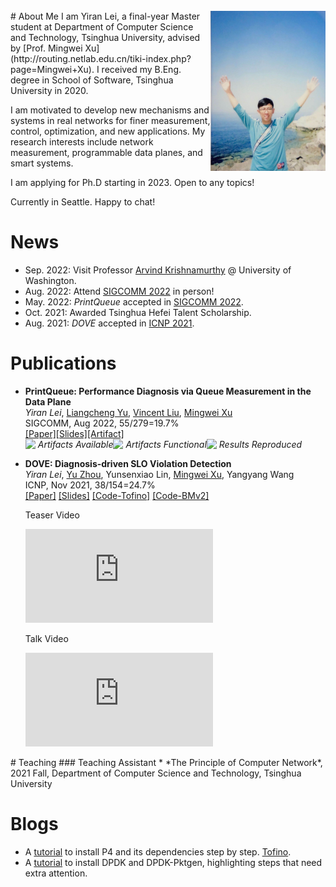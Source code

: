<br>
<div>
    <img align="right" src="assets/images/YiranLei.jpg" style="zoom:25%;" />
</div>
# About Me
I am Yiran Lei, a final-year Master student at Department of Computer Science and Technology, Tsinghua University, advised by [Prof. Mingwei Xu](http://routing.netlab.edu.cn/tiki-index.php?page=Mingwei+Xu). I received my B.Eng. degree in School of Software, Tsinghua University in 2020. 

I am motivated to develop new mechanisms and systems in real networks for finer measurement, control, optimization, and new applications. My research interests include network measurement, programmable data planes, and smart systems.

<div class="info">
    <div class="info_text">
        <p>I am applying for Ph.D starting in 2023. Open to any topics!</p>
        <p>Currently in Seattle. Happy to chat!</p>
    </div>
</div>

# News
* Sep. 2022: Visit Professor [Arvind Krishnamurthy](https://www.cs.washington.edu/people/faculty/arvind) @ University of Washington.
* Aug. 2022: Attend [SIGCOMM 2022](https://conferences.sigcomm.org/sigcomm/2022/venue.html) in person! 
* May. 2022: *PrintQueue* accepted in [SIGCOMM 2022](https://conferences.sigcomm.org/sigcomm/2022/program.html).
* Oct. 2021: Awarded Tsinghua Hefei Talent Scholarship.
* Aug. 2021: *DOVE* accepted in [ICNP 2021](https://icnp21.cs.ucr.edu/program.html).

# Publications
* **PrintQueue: Performance Diagnosis via Queue Measurement in the Data Plane** <br />
  *Yiran Lei*, [Liangcheng Yu](https://liangchengyu.com/), [Vincent Liu](https://vincen.tl/publications.html), [Mingwei Xu](http://routing.netlab.edu.cn/tiki-index.php?page=Mingwei+Xu) <br />
  SIGCOMM, Aug 2022, 55/279=19.7% <br />
  [[Paper]](https://dl.acm.org/doi/10.1145/3544216.3544257)[[Slides]](/assets/papers/PrintQueue/PrintQueue_v0.98.pdf)[[Artifact]](https://github.com/A-Dying-Pig/PrintQueue) <br />
  <img src="https://www.acm.org/binaries/content/gallery/acm/publications/artifact-review-v1_1-badges/artifacts_available_v1_1.png" width=20 style="float:left"> <span style="float:left"><em>Artifacts Available</em></span><img src="https://www.acm.org/binaries/content/gallery/acm/publications/artifact-review-v1_1-badges/artifacts_evaluated_functional_v1_1.png" width=20 style="float:left"> <span style="float:left"><em>Artifacts Functional</em></span><img src="https://www.acm.org/binaries/content/gallery/acm/publications/artifact-review-v1_1-badges/results_reproduced_v1_1.png" width=20 style="float:left"> <span style="float:left"><em>Results Reproduced</em></span>  <p style="clear:left"></p>
  
* **DOVE: Diagnosis-driven SLO Violation Detection**<br />
  *Yiran Lei*, [Yu Zhou](https://zhouyu-sunny.github.io/), Yunsenxiao Lin, [Mingwei Xu](http://routing.netlab.edu.cn/tiki-index.php?page=Mingwei+Xu), Yangyang Wang <br />
  ICNP, Nov 2021, 38/154=24.7% <br />
  [[Paper]](https://ieeexplore.ieee.org/document/9651986) [[Slides]](/assets/papers/DOVE/DOVE.pdf) [[Code-Tofino]](https://gitlab.com/A-Dying-Pig/dove) [[Code-BMv2]](https://gitlab.com/A-Dying-Pig/dove-bmv2)
  <div class="embed-video-wrapper">
    <div class="embed-first">
        <p>Teaser Video</p>
        <iframe src="https://www.youtube.com/embed/hDGp2wkwsf0" frameborder="0" allowfullscreen></iframe>
    </div>
    <div class="embed-second">
        <p>Talk Video</p>
        <iframe src="https://www.youtube.com/embed/opzT5JAfrt8" frameborder="0" allowfullscreen></iframe>
    </div>
  </div>
  
<p style="clear: left"></p>
# Teaching
### Teaching Assistant
* *The Principle of Computer Network*, 2021 Fall, Department of Computer Science and Technology, Tsinghua University

# Blogs
* A [tutorial](https://www.yiranlei.com/P4_Installation_Tutorial) to install P4 and its dependencies step by step. [Tofino](https://www.yiranlei.com/sde_tip).
* A [tutorial](https://www.yiranlei.com/DPDK_Installation_Tutorial) to install DPDK and DPDK-Pktgen, highlighting steps that need extra attention.
